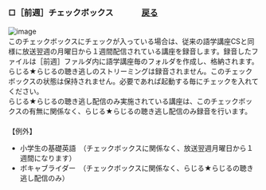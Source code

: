 ### □［前週］チェックボックス 　　　    [戻る](https://csreviser.github.io/CS-English/CS2/) 
![image](https://user-images.githubusercontent.com/46049273/206841061-e1a228a9-059e-43ee-a0b6-3e9630fa7421.png)　　　　          　　　　　　           
このチェックボックスにチェックが入っている場合は、従来の語学講座CSと同様に放送翌週の月曜日から１週間配信されている講座を録音します。録音したファイルは［前週］ファルダ内に語学講座毎のフォルダを作成し、格納されます。らじる★らじるの聴き逃しのストリーミングは録音されません。このチェックボックスの状態は保持されません。必要であれば起動する毎にチェックを入れてください。                 
らじる★らじるの聴き逃し配信のみ実施されている講座は、このチェックボックスの有無に関係なく、らじる★らじるの聴き逃し配信のみ録音を行います。                               
 　　　　　　                   
【例外】                  
* 小学生の基礎英語　（チェックボックスに関係なく、放送翌週月曜日から１週間になります）
* ボキャブライダー　（チェックボックスに関係なく、らじる★らじるの聴き逃し配信のみ）
